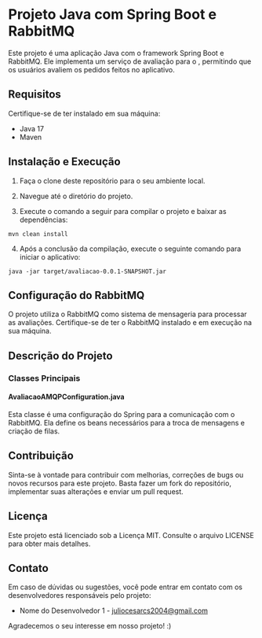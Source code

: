 # Projeto Java com Spring Boot e RabbitMQ

Este projeto é uma aplicação Java com o framework Spring Boot e RabbitMQ. Ele implementa um serviço de avaliação para o , permitindo que os usuários avaliem os pedidos feitos no aplicativo.

## Requisitos

Certifique-se de ter instalado em sua máquina:

- Java 17
- Maven

## Instalação e Execução

1. Faça o clone deste repositório para o seu ambiente local.

2. Navegue até o diretório do projeto.

3. Execute o comando a seguir para compilar o projeto e baixar as dependências:

```
mvn clean install
```

4. Após a conclusão da compilação, execute o seguinte comando para iniciar o aplicativo:

```
java -jar target/avaliacao-0.0.1-SNAPSHOT.jar
```

## Configuração do RabbitMQ

O projeto utiliza o RabbitMQ como sistema de mensageria para processar as avaliações. Certifique-se de ter o RabbitMQ instalado e em execução na sua máquina.

## Descrição do Projeto


### Classes Principais

#### AvaliacaoAMQPConfiguration.java

Esta classe é uma configuração do Spring para a comunicação com o RabbitMQ. Ela define os beans necessários para a troca de mensagens e criação de filas.

## Contribuição

Sinta-se à vontade para contribuir com melhorias, correções de bugs ou novos recursos para este projeto. Basta fazer um fork do repositório, implementar suas alterações e enviar um pull request.

## Licença

Este projeto está licenciado sob a Licença MIT. Consulte o arquivo LICENSE para obter mais detalhes.

## Contato

Em caso de dúvidas ou sugestões, você pode entrar em contato com os desenvolvedores responsáveis pelo projeto:

- Nome do Desenvolvedor 1 - juliocesarcs2004@gmail.com

Agradecemos o seu interesse em nosso projeto! :)
